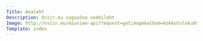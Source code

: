 ```yaml
---
Title: Avaleht
Description: Oviir.eu suguvõsa veebileht
Image: http://oviir.eu/miuview-api?request=getimage&album=kokkutulekud&item=1975-12.-kokkutulek-karellide-juures.jpg&size=1200&mode=longest
Template: index
---
```

